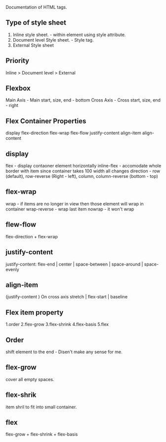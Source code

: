 Documentation of HTML tags.

## Type of style sheet

1. Inline style sheet. - within element using style attribute.
1. Document level Style sheet. - Style tag.
2. External Style sheet

## Priority 
 
 Inline > Document level > External 

## Flexbox

Main Axis - Main start, size, end - bottom
Cross Axis - Cross start, size, end - right 

## Flex Container Properties

display
flex-direction
flex-wrap
flex-flow
justify-content
align-item
align-content

## display 
flex  - display contaoner element horizontally 
inline-flex - accomodate whole border with item since container takes 100 width all changes 
direction - row (default), row-reverse (Right - left), column, column-reverse (bottom - top)

## flex-wrap
wrap - if items are no longer in view then those element will wrap in container 
wrap-reverse - wrap last item
nowrap - it won't wrap

## flew-flow
flex-direction + flex-wrap

## justify-content
justify-content: flex-end | center | space-between | space-around | space-evenly

## align-item 
(justify-content ) On cross axis stretch | flex-start | baseline

## Flex item property
1.order
2.flex-grow
3.flex-shrink
4.flex-basis
5.flex

## Order
shift element to the end - Disen't make any sense for me.

## flex-grow
cover all empty spaces.

## flex-shrik 
item shril to fit into small container. 

## flex
flex-grow + flex-shrink + flex-basis
